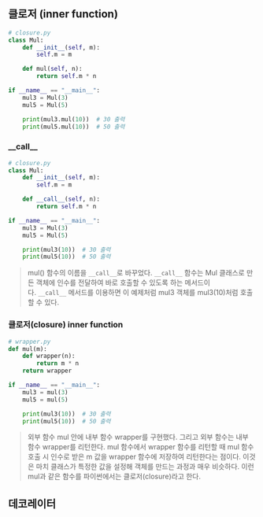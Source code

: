 ## 클로저 (inner function)
``` python
# closure.py
class Mul:
    def __init__(self, m):
        self.m = m

    def mul(self, n):
        return self.m * n

if __name__ == "__main__":
    mul3 = Mul(3)
    mul5 = Mul(5)

    print(mul3.mul(10))  # 30 출력
    print(mul5.mul(10))  # 50 출력

```
### \_\_call\_\_
``` python
# closure.py
class Mul:
    def __init__(self, m):
        self.m = m

    def __call__(self, n):
        return self.m * n

if __name__ == "__main__":
    mul3 = Mul(3)
    mul5 = Mul(5)

    print(mul3(10))  # 30 출력
    print(mul5(10))  # 50 출력

```
> mul() 함수의 이름을 `__call__`로 바꾸었다. `__call__` 함수는 Mul 클래스로 만든 객체에 인수를 전달하여 바로 호출할 수 있도록 하는 메서드이다. `__call__` 메서드를 이용하면 이 예제처럼 mul3 객체를 mul3(10)처럼 호출할 수 있다.

### 클로저(closure) inner function
``` python
# wrapper.py
def mul(m):
    def wrapper(n):
        return m * n
    return wrapper

if __name__ == "__main__":
    mul3 = mul(3)
    mul5 = mul(5)

    print(mul3(10))  # 30 출력
    print(mul5(10))  # 50 출력
```
> 외부 함수 mul 안에 내부 함수 wrapper를 구현했다. 그리고 외부 함수는 내부 함수 wrapper를 리턴한다.
> mul 함수에서 wrapper 함수를 리턴할 때 mul 함수 호출 시 인수로 받은 m 값을 wrapper 함수에 저장하여 리턴한다는 점이다. 이것은 마치 클래스가 특정한 값을 설정해 객체를 만드는 과정과 매우 비슷하다. 이런 mul과 같은 함수를 파이썬에서는 클로저(closure)라고 한다.

## 데코레이터
